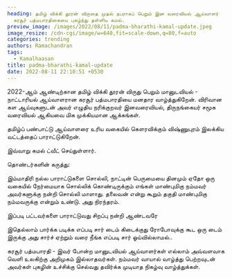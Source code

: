 ```yaml
---
heading: தமிழ் விக்கி தூரன் விருதை முதல் நபராகப் பெறும் இன வரைவியல் ஆய்வாளர்
  கரசூர் பத்மபாரதிகையை புகழ்ந்து தள்ளிய கமல்.
preview_image: /images/2022/08/11/padma-bharathi-kamal-update.jpeg
image_resize: /cdn-cgi/image/w=640,fit=scale-down,q=80,f=auto
categories: trending
authors: Ramachandran
tags:
  - Kamalhaasan
title: padma-bharathi-kamal-update
date: 2022-08-11 22:10:51 +0530
---
```

2022-ஆம் ஆண்டிற்கான தமிழ் விக்கி தூரன் விருது பெறும் மானுடவியல் - நாட்டாரியல் ஆய்வாளரான கரசூர் பத்மபாரதியை மனதார வாழ்த்துகிறேன். விரிவான கள ஆய்வுகளுடன் அவர் எழுதிய நரிக்குறவர் இனவரைவியல், திருநங்கையர் சமூக வரைவியல் ஆகியவை மிக முக்கியமான ஆக்கங்கள்.

தமிழ்ப் பண்பாட்டு ஆய்வாளரை உரிய வகையில் கெளரவிக்கும் விஷ்ணுபுரம் இலக்கிய வட்டத்தைப் பாராட்டுகிறேன்.

இவ்வாறு கமல் ட்வீட் செய்துள்ளார்.

தொண்டர்களின் கருத்து:

இம்மாதிரி நல்ல பாராட்டுகளை சொல்லி, நாட்டின் பெருமையை தினமும் ஏதோ ஒரு வகையில் நேர்மையாக சொல்லிக் கொண்டிருக்கும் எங்கள் மாண்புமிகு நம்மவர் அவர்களுக்கு நன்றி சொல்லி மாளாது. தலைவன் என்று கூறும் தகுதி மாண்புமிகு நம்மவருக்கு என்றும் உண்டு. அது நிரந்தரம்.

இப்படி பட்டவர்களை பாராட்டுவது சிறப்பு நன்றி ஆண்டவரே 

இதெல்லாம் பார்க்க படிக்க எப்படி சார் டைம் கிடைக்குது ரோபோவுக்கு கூட ஒரு டைம் இருக்கு அது சார்ச் ஏற்றும் வரை நீங்க எப்படி சார் ஓய்வில்லாமல்..

கரசூர் பத்மபாரதி - இவர் போன்ற மானுடவியல் ஆய்வாளர்கள் எல்லாம் அவ்வளவாக வெளி உலகிற்கு அறிமுகம் இல்லாதவர்கள். நம்மவர் வாயால் வாழ்த்து  பெற்றவுடன் அவர்கள் புகழின் உச்சிக்கு செல்வது தவிர்க்க முடியாத நிகழ்வு வாழ்த்துக்கள்.